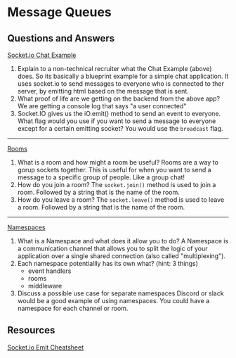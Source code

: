 # Message Queues

## Questions and Answers

[Socket.io Chat Example](https://socket.io/get-started/chat/)

1. Explain to a non-technical recruiter what the Chat Example (above) does.
    So its basically a blueprint example for a simple chat application. It uses
    socket.io to send messages to everyone who is connected to ther server, by
    emitting html based on the message that is sent.
2. What proof of life are we getting on the backend from the above app?
    We are getting a console log that says "a user connected"
3. Socket.IO gives us the iO.emit() method to send an event to everyone. What flag
would you use if you want to send a message to everyone except for a certain emitting
socket?
    You would use the `broadcast` flag.

---

[Rooms](https://socket.io/docs/v4/rooms)

1. What is a room and how might a room be useful?
    Rooms are a way to gorup sockets together. This is useful for when you want to
    send a message to a specific group of people. Like a group chat!
2. How do you join a room?
    The `socket.join()` method is used to join a room. Followed by a string that
    is the name of the room.
3. How do you leave a room?
    The `socket.leave()` method is used to leave a room. Followed by a string that
    is the name of the room.

---

[Namespaces](https://socket.io/docs/v4/namespaces/)

1. What is a Namespace and what does it allow you to do?
    A Namespace is a communication channel that allows you to split the logic
    of your application over a single shared connection (also called "multiplexing").
2. Each namespace potentiallly has its own what? (hint: 3 things)
    - event handlers
    - rooms
    - middleware
3. Discuss a possible use case for separate namespaces
    Discord or slack would be a good example of using namespaces. You could have
    a namespace for each channel or room.

## Resources

[Socket.io Emit Cheatsheet](https://socket.io/docs/v4/emit-cheatsheet/)
